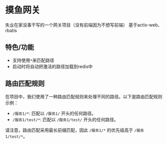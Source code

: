 # 摸鱼网关
失业在家没事干写的一个网关项目（没有前端因为不想写前端）
基于actix-web、rbatis

## 特色/功能
- 支持使用`*`来匹配路径
- 启动时将自动把激活的路径加载到redis中
  
## 路由匹配规则
在项目中，我们使用了一种路由匹配规则来处理不同的路径。以下是路由匹配规则示例：

- `/服务1/*`: 匹配以 `/服务1/` 开头的任何路径。
- `/服务1/test/*`: 匹配以 `/服务1/test/` 开头的任何路径。

请注意，路由匹配采用最长前缀匹配，因此 `/服务1/*` 的优先级高于 `/服务1/test/*`。
